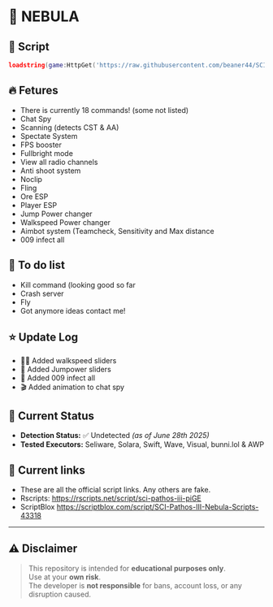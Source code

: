 # 🌌 NEBULA

## 🔋 Script
```lua
loadstring(game:HttpGet('https://raw.githubusercontent.com/beaner44/SCI-pathos-III/refs/heads/main/main.lua'))()
```

## 🔥 Fetures
- There is currently 18 commands! (some not listed)
- Chat Spy
- Scanning (detects CST & AA)
- Spectate System
- FPS booster
- Fullbright mode
- View all radio channels
- Anti shoot system
- Noclip
- Fling
- Ore ESP
- Player ESP
- Jump Power changer
- Walkspeed Power changer
- Aimbot system (Teamcheck, Sensitivity and Max distance
- 009 infect all

## 📆 To do list
- Kill command (looking good so far
- Crash server
- Fly
- Got anymore ideas contact me!

## ⭐ Update Log
- 🏃‍♀️ Added walkspeed sliders
- 🦘 Added Jumpower sliders  
- 🦠 Added 009 infect all
- 🎬 Added animation to chat spy


## 📅 Current Status
- **Detection Status:** ✅ Undetected *(as of June 28th 2025)*  
- **Tested Executors:** Seliware, Solara, Swift, Wave, Visual, bunni.lol & AWP

## 📜 Current links
- These are all the official script links. Any others are fake.
-  Rscripts: https://rscripts.net/script/sci-pathos-iii-piGE
-  ScriptBlox https://scriptblox.com/script/SCI-Pathos-III-Nebula-Scripts-43318

---

## ⚠️ Disclaimer
> This repository is intended for **educational purposes only**.  
> Use at your **own risk**.  
> The developer is **not responsible** for bans, account loss, or any disruption caused.
